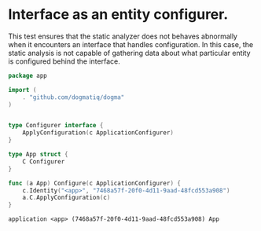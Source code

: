 # Interface as an entity configurer.

This test ensures that the static analyzer does not behaves abnormally when it
encounters an interface that handles configuration. In this case, the static
analysis is not capable of gathering data about what particular entity is
configured behind the interface.

```go au:input au:group=matrix
package app

import (
    . "github.com/dogmatiq/dogma"
)


type Configurer interface {
	ApplyConfiguration(c ApplicationConfigurer)
}

type App struct {
	C Configurer
}

func (a App) Configure(c ApplicationConfigurer) {
	c.Identity("<app>", "7468a57f-20f0-4d11-9aad-48fcd553a908")
	a.C.ApplyConfiguration(c)
}

```

```au:output au:group=matrix
application <app> (7468a57f-20f0-4d11-9aad-48fcd553a908) App
```
